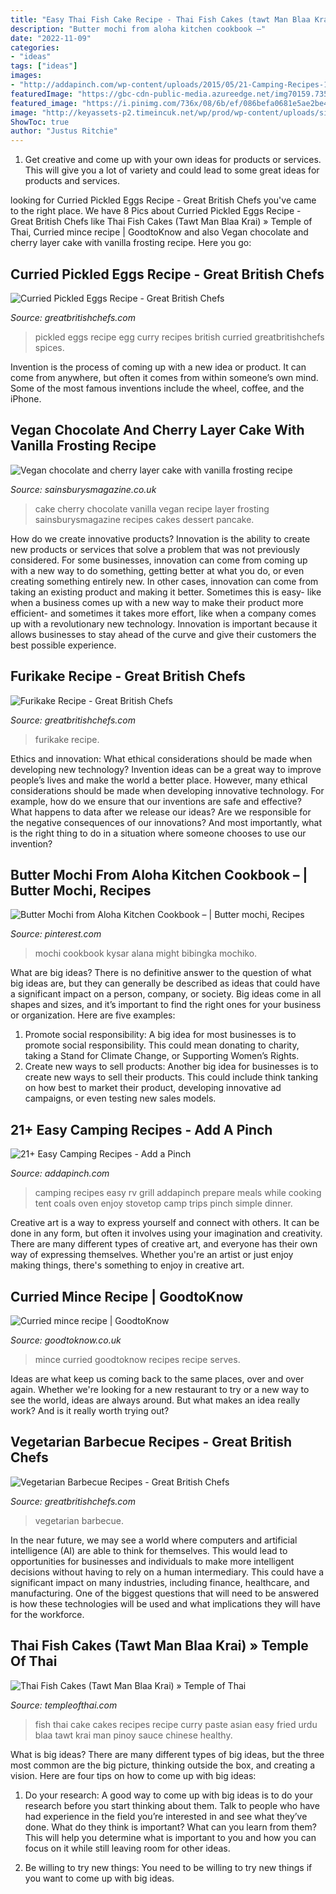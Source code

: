 ```yaml
---
title: "Easy Thai Fish Cake Recipe - Thai Fish Cakes (tawt Man Blaa Krai) » Temple Of Thai"
description: "Butter mochi from aloha kitchen cookbook –"
date: "2022-11-09"
categories:
- "ideas"
tags: ["ideas"]
images:
- "http://addapinch.com/wp-content/uploads/2015/05/21-Camping-Recipes-1.jpg"
featuredImage: "https://gbc-cdn-public-media.azureedge.net/img70159.735x1102.jpg"
featured_image: "https://i.pinimg.com/736x/08/6b/ef/086befa0681e5ae2be4ecd39e1ed8076.jpg"
image: "http://keyassets-p2.timeincuk.net/wp/prod/wp-content/uploads/sites/53/2007/08/curried-mince.curried-mince.jpg"
ShowToc: true
author: "Justus Ritchie"
---
```



1. Get creative and come up with your own ideas for products or services. This will give you a lot of variety and could lead to some great ideas for products and services.

	

		
looking for Curried Pickled Eggs Recipe - Great British Chefs you've came to the right place. We have 8 Pics about Curried Pickled Eggs Recipe - Great British Chefs like Thai Fish Cakes (Tawt Man Blaa Krai) » Temple of Thai, Curried mince recipe | GoodtoKnow and also Vegan chocolate and cherry layer cake with vanilla frosting recipe. Here you go:
		
    
## Curried Pickled Eggs Recipe - Great British Chefs

<img loading=lazy src="https://gbc-cdn-public-media.azureedge.net/img70159.735x1102.jpg" onerror="this.onerror=null;this.src='https://tse3.mm.bing.net/th?id=OIP.FVPm4Nsf4NRuNI0vJKJLvQHaLG&amp;pid=15.1';" alt="Curried Pickled Eggs Recipe - Great British Chefs">

_Source: greatbritishchefs.com_

>pickled eggs recipe egg curry recipes british curried greatbritishchefs spices. 

	

Invention is the process of coming up with a new idea or product. It can come from anywhere, but often it comes from within someone’s own mind. Some of the most famous inventions include the wheel, coffee, and the iPhone.

    
## Vegan Chocolate And Cherry Layer Cake With Vanilla Frosting Recipe

<img loading=lazy src="https://www.sainsburysmagazine.co.uk/media/5303/download/VeganChocolateCherryLayerCake_Cut-1120.jpg?v=1" onerror="this.onerror=null;this.src='https://tse1.mm.bing.net/th?id=OIP.XOX8gib1xakV1Jy_2DtXBwHaJp&amp;pid=15.1';" alt="Vegan chocolate and cherry layer cake with vanilla frosting recipe">

_Source: sainsburysmagazine.co.uk_

>cake cherry chocolate vanilla vegan recipe layer frosting sainsburysmagazine recipes cakes dessert pancake. 

	

How do we create innovative products?
Innovation is the ability to create new products or services that solve a problem that was not previously considered. For some businesses, innovation can come from coming up with a new way to do something, getting better at what you do, or even creating something entirely new. In other cases, innovation can come from taking an existing product and making it better. Sometimes this is easy- like when a business comes up with a new way to make their product more efficient- and sometimes it takes more effort, like when a company comes up with a revolutionary new technology. Innovation is important because it allows businesses to stay ahead of the curve and give their customers the best possible experience.

    
## Furikake Recipe - Great British Chefs

<img loading=lazy src="https://gbc-cdn-public-media.azureedge.net/img68530.735x1102.jpg" onerror="this.onerror=null;this.src='https://tse2.mm.bing.net/th?id=OIP.sl4gz7_rMmHC9HhwPw2E9ADMEy&amp;pid=15.1';" alt="Furikake Recipe - Great British Chefs">

_Source: greatbritishchefs.com_

>furikake recipe. 

	

Ethics and innovation: What ethical considerations should be made when developing new technology?
Invention ideas can be a great way to improve people’s lives and make the world a better place. However, many ethical considerations should be made when developing innovative technology. For example, how do we ensure that our inventions are safe and effective? What happens to data after we release our ideas? Are we responsible for the negative consequences of our innovations? And most importantly, what is the right thing to do in a situation where someone chooses to use our invention?

    
## Butter Mochi From Aloha Kitchen Cookbook – | Butter Mochi, Recipes

<img loading=lazy src="https://i.pinimg.com/736x/08/6b/ef/086befa0681e5ae2be4ecd39e1ed8076.jpg" onerror="this.onerror=null;this.src='https://tse2.mm.bing.net/th?id=OIP.5widdWRmdg3rbEmcYlP3HwHaJQ&amp;pid=15.1';" alt="Butter Mochi from Aloha Kitchen Cookbook – | Butter mochi, Recipes">

_Source: pinterest.com_

>mochi cookbook kysar alana might bibingka mochiko. 

	

What are big ideas?
There is no definitive answer to the question of what big ideas are, but they can generally be described as ideas that could have a significant impact on a person, company, or society. Big ideas come in all shapes and sizes, and it’s important to find the right ones for your business or organization. Here are five examples: 
1. Promote social responsibility: A big idea for most businesses is to promote social responsibility. This could mean donating to charity, taking a Stand for Climate Change, or Supporting Women’s Rights. 
2. Create new ways to sell products: Another big idea for businesses is to create new ways to sell their products. This could include think tanking on how best to market their product, developing innovative ad campaigns, or even testing new sales models. 

    
## 21+ Easy Camping Recipes - Add A Pinch

<img loading=lazy src="http://addapinch.com/wp-content/uploads/2015/05/21-Camping-Recipes-1.jpg" onerror="this.onerror=null;this.src='https://tse4.mm.bing.net/th?id=OIP.3DX2cgt0EqiMvdRqWjVZKgHaKA&amp;pid=15.1';" alt="21+ Easy Camping Recipes - Add a Pinch">

_Source: addapinch.com_

>camping recipes easy rv grill addapinch prepare meals while cooking tent coals oven enjoy stovetop camp trips pinch simple dinner. 

	

Creative art is a way to express yourself and connect with others. It can be done in any form, but often it involves using your imagination and creativity. There are many different types of creative art, and everyone has their own way of expressing themselves. Whether you're an artist or just enjoy making things, there's something to enjoy in creative art.

    
## Curried Mince Recipe | GoodtoKnow

<img loading=lazy src="http://keyassets-p2.timeincuk.net/wp/prod/wp-content/uploads/sites/53/2007/08/curried-mince.curried-mince.jpg" onerror="this.onerror=null;this.src='https://tse2.mm.bing.net/th?id=OIP.Av6Heu2qLCidNFyGxRIJWQHaE6&amp;pid=15.1';" alt="Curried mince recipe | GoodtoKnow">

_Source: goodtoknow.co.uk_

>mince curried goodtoknow recipes recipe serves. 

	

Ideas are what keep us coming back to the same places, over and over again. Whether we're looking for a new restaurant to try or a new way to see the world, ideas are always around. But what makes an idea really work? And is it really worth trying out?

    
## Vegetarian Barbecue Recipes - Great British Chefs

<img loading=lazy src="https://gbc-cdn-public-media.azureedge.net/img16393.735x1102.jpg" onerror="this.onerror=null;this.src='https://tse3.mm.bing.net/th?id=OIP.wHOu6sYGDFwHsGlr6u9DYAHaLG&amp;pid=15.1';" alt="Vegetarian Barbecue Recipes - Great British Chefs">

_Source: greatbritishchefs.com_

>vegetarian barbecue. 

	

In the near future, we may see a world where computers and artificial intelligence (AI) are able to think for themselves. This would lead to opportunities for businesses and individuals to make more intelligent decisions without having to rely on a human intermediary. This could have a significant impact on many industries, including finance, healthcare, and manufacturing. One of the biggest questions that will need to be answered is how these technologies will be used and what implications they will have for the workforce.

    
## Thai Fish Cakes (Tawt Man Blaa Krai) » Temple Of Thai

<img loading=lazy src="http://www.templeofthai.com/images/recipes/thai-fish-cake.jpg" onerror="this.onerror=null;this.src='https://tse1.mm.bing.net/th?id=OIP.oDDbCN3lD_wlGH8E3dPH7QHaHz&amp;pid=15.1';" alt="Thai Fish Cakes (Tawt Man Blaa Krai) » Temple of Thai">

_Source: templeofthai.com_

>fish thai cake cakes recipes recipe curry paste asian easy fried urdu blaa tawt krai man pinoy sauce chinese healthy. 

	

What is big ideas?
There are many different types of big ideas, but the three most common are the big picture, thinking outside the box, and creating a vision. Here are four tips on how to come up with big ideas:
1. Do your research: A good way to come up with big ideas is to do your research before you start thinking about them. Talk to people who have had experience in the field you’re interested in and see what they’ve done. What do they think is important? What can you learn from them? This will help you determine what is important to you and how you can focus on it while still leaving room for other ideas.

2. Be willing to try new things: You need to be willing to try new things if you want to come up with big ideas.

